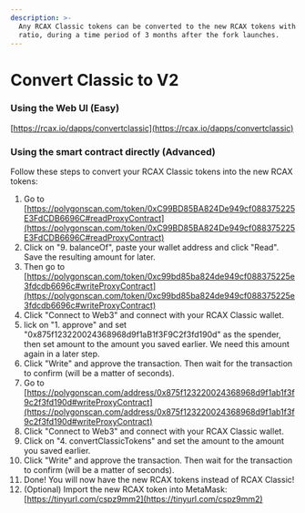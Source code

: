 ```yaml
---
description: >-
  Any RCAX Classic tokens can be converted to the new RCAX tokens with a 1:1
  ratio, during a time period of 3 months after the fork launches.
---
```


# Convert Classic to V2

### Using the Web UI (Easy)

[https://rcax.io/dapps/convertclassic](https://rcax.io/dapps/convertclassic)

### Using the smart contract directly (Advanced)

Follow these steps to convert your RCAX Classic tokens into the new RCAX tokens:

1. Go to [https://polygonscan.com/token/0xC99BD85BA824De949cf088375225E3FdCDB6696C#readProxyContract](https://polygonscan.com/token/0xC99BD85BA824De949cf088375225E3FdCDB6696C#readProxyContract)
2. Click on "9. balanceOf", paste your wallet address and click "Read". Save the resulting amount for later.
3. Then go to [https://polygonscan.com/token/0xc99bd85ba824de949cf088375225e3fdcdb6696c#writeProxyContract](https://polygonscan.com/token/0xc99bd85ba824de949cf088375225e3fdcdb6696c#writeProxyContract)
4. Click "Connect to Web3" and connect with your RCAX Classic wallet.
5. lick on "1. approve" and set "0x875f123220024368968d9f1aB1f3F9C2f3fd190d" as the spender, then set amount to the amount you saved earlier. We need this amount again in a later step.
6. Click "Write" and approve the transaction. Then wait for the transaction to confirm (will be a matter of seconds).
7. Go to [https://polygonscan.com/address/0x875f123220024368968d9f1ab1f3f9c2f3fd190d#writeProxyContract](https://polygonscan.com/address/0x875f123220024368968d9f1ab1f3f9c2f3fd190d#writeProxyContract)
8. Click "Connect to Web3" and connect with your RCAX Classic wallet.
9. Click on "4. convertClassicTokens" and set the amount to the amount you saved earlier.
10. Click "Write" and approve the transaction. Then wait for the transaction to confirm (will be a matter of seconds).
11. Done! You will now have the new RCAX tokens instead of RCAX Classic!
12. (Optional) Import the new RCAX token into MetaMask: [https://tinyurl.com/cspz9mm2](https://tinyurl.com/cspz9mm2)
